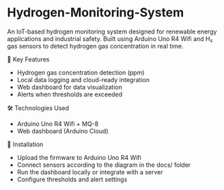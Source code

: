 # Hydrogen-Monitoring-System

An IoT-based hydrogen monitoring system designed for renewable energy applications and industrial safety. Built using Arduino Uno R4 Wifi and H₂ gas sensors to detect hydrogen gas concentration in real time.

🔧 Key Features
- Hydrogen gas concentration detection (ppm)
- Local data logging and cloud-ready integration
- Web dashboard for data visualization
- Alerts when thresholds are exceeded
  
🛠️ Technologies Used
- Arduino Uno R4 Wifi + MQ-8
- Web dashboard (Arduino Cloud)
  
🚀 Installation
- Upload the firmware to Arduino Uno R4 Wifi
- Connect sensors according to the diagram in the docs/ folder
- Run the dashboard locally or integrate with a server
- Configure thresholds and alert settings
